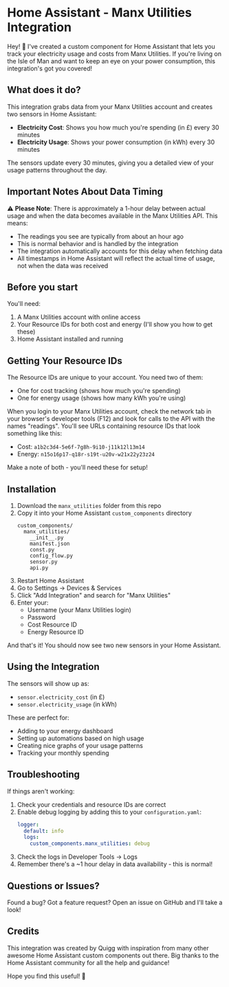 # Home Assistant - Manx Utilities Integration

Hey! 👋 I've created a custom component for Home Assistant that lets you track your electricity usage and costs from Manx Utilities. If you're living on the Isle of Man and want to keep an eye on your power consumption, this integration's got you covered!

## What does it do?

This integration grabs data from your Manx Utilities account and creates two sensors in Home Assistant:
- **Electricity Cost**: Shows you how much you're spending (in £) every 30 minutes
- **Electricity Usage**: Shows your power consumption (in kWh) every 30 minutes

The sensors update every 30 minutes, giving you a detailed view of your usage patterns throughout the day.

## Important Notes About Data Timing

⚠️ **Please Note**: There is approximately a 1-hour delay between actual usage and when the data becomes available in the Manx Utilities API. This means:
- The readings you see are typically from about an hour ago
- This is normal behavior and is handled by the integration
- The integration automatically accounts for this delay when fetching data
- All timestamps in Home Assistant will reflect the actual time of usage, not when the data was received

## Before you start

You'll need:
1. A Manx Utilities account with online access
2. Your Resource IDs for both cost and energy (I'll show you how to get these)
3. Home Assistant installed and running

## Getting Your Resource IDs

The Resource IDs are unique to your account. You need two of them:
- One for cost tracking (shows how much you're spending)
- One for energy usage (shows how many kWh you're using)

When you login to your Manx Utilities account, check the network tab in your browser's developer tools (F12) and look for calls to the API with the names "readings". You'll see URLs containing resource IDs that look something like this:
- Cost: `a1b2c3d4-5e6f-7g8h-9i10-j11k12l13m14`
- Energy: `n15o16p17-q18r-s19t-u20v-w21x22y23z24`

Make a note of both - you'll need these for setup!

## Installation

1. Download the `manx_utilities` folder from this repo
2. Copy it into your Home Assistant `custom_components` directory
   ```
   custom_components/
     manx_utilities/
       __init__.py
       manifest.json
       const.py
       config_flow.py
       sensor.py
       api.py
   ```
3. Restart Home Assistant
4. Go to Settings → Devices & Services
5. Click "Add Integration" and search for "Manx Utilities"
6. Enter your:
   - Username (your Manx Utilities login)
   - Password
   - Cost Resource ID
   - Energy Resource ID

And that's it! You should now see two new sensors in your Home Assistant.

## Using the Integration

The sensors will show up as:
- `sensor.electricity_cost` (in £)
- `sensor.electricity_usage` (in kWh)

These are perfect for:
- Adding to your energy dashboard
- Setting up automations based on high usage
- Creating nice graphs of your usage patterns
- Tracking your monthly spending

## Troubleshooting

If things aren't working:

1. Check your credentials and resource IDs are correct
2. Enable debug logging by adding this to your `configuration.yaml`:
   ```yaml
   logger:
     default: info
     logs:
       custom_components.manx_utilities: debug
   ```
3. Check the logs in Developer Tools → Logs
4. Remember there's a ~1 hour delay in data availability - this is normal!

## Questions or Issues?

Found a bug? Got a feature request? Open an issue on GitHub and I'll take a look! 

## Credits

This integration was created by Quigg with inspiration from many other awesome Home Assistant custom components out there. Big thanks to the Home Assistant community for all the help and guidance!

Hope you find this useful! 🚀